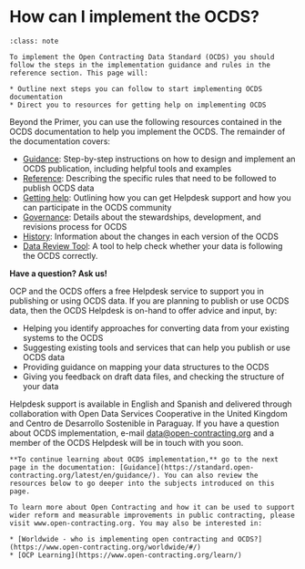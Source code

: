 # How can I implement the OCDS?

```{admonition} Objectives
:class: note

To implement the Open Contracting Data Standard (OCDS) you should follow the steps in the implementation guidance and rules in the reference section. This page will:

* Outline next steps you can follow to start implementing OCDS documentation
* Direct you to resources for getting help on implementing OCDS
```

Beyond the Primer, you can use the following resources contained in the OCDS documentation to help you implement the OCDS. The remainder of the documentation covers:

* [Guidance](https://standard.open-contracting.org/latest/en/guidance/): Step-by-step instructions on how to design and implement an OCDS publication, including helpful tools and examples
* [Reference](https://standard.open-contracting.org/latest/en/schema/): Describing the specific rules that need to be followed to publish OCDS data
* [Getting help](https://standard.open-contracting.org/latest/en/support/): Outlining how you can get Helpdesk support and how you can participate in the OCDS community
* [Governance](https://standard.open-contracting.org/latest/en/governance/): Details about the stewardships, development, and revisions process for OCDS
* [History](https://standard.open-contracting.org/latest/en/history/): Information about the changes in each version of the OCDS
* [Data Review Tool](https://standard.open-contracting.org/review/): A tool to help check whether your data is following the OCDS correctly.

**Have a question? Ask us!**

OCP and the OCDS offers a free Helpdesk service to support you in publishing or using OCDS data. If you are planning to publish or use OCDS data, then the OCDS Helpdesk is on-hand to offer advice and input, by:

* Helping you identify approaches for converting data from your existing systems to the OCDS
* Suggesting existing tools and services that can help you publish or use OCDS data
* Providing guidance on mapping your data structures to the OCDS
* Giving you feedback on draft data files, and checking the structure of your data

Helpdesk support is available in English and Spanish and delivered through collaboration with Open Data Services Cooperative in the United Kingdom and Centro de Desarrollo Sostenible in Paraguay. If you have a question about OCDS implementation, e-mail [data@open-contracting.org](mailto:data@open-contracting.org) and a member of the OCDS Helpdesk will be in touch with you soon.

```{note}
**To continue learning about OCDS implementation,** go to the next page in the documentation: [Guidance](https://standard.open-contracting.org/latest/en/guidance/). You can also review the resources below to go deeper into the subjects introduced on this page.

To learn more about Open Contracting and how it can be used to support wider reform and measurable improvements in public contracting, please visit www.open-contracting.org. You may also be interested in:

* [Worldwide - who is implementing open contracting and OCDS?](https://www.open-contracting.org/worldwide/#/)
* [OCP Learning](https://www.open-contracting.org/learn/)
```
